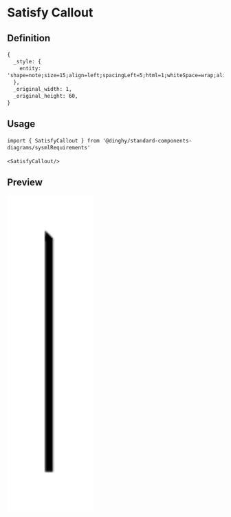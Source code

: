 # Satisfy Callout

## Definition

```
{
  _style: { 
    entity: 'shape=note;size=15;align=left;spacingLeft=5;html=1;whiteSpace=wrap;align=center;',
  },
  _original_width: 1,
  _original_height: 60,
}
```

## Usage

```
import { SatisfyCallout } from '@dinghy/standard-components-diagrams/sysmlRequirements'

<SatisfyCallout/>
```

## Preview

<img src="./satisfy-callout.png" width="200"/>
